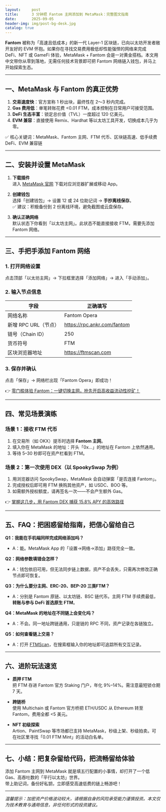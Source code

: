 ```yaml
---
layout:     post
title:      3 分钟把 Fantom 主网添加到 MetaMask：完整图文指南
date:       2025-09-05
header-img: img/post-bg-desk.jpg
catalog: true
---
```


**Fantom** 被称为「高速且低成本」的新一代 Layer-1 区块链，已向以太坊开发者敞开友好的 EVM 怀抱。如果你在寻找交易费用极低却性能强悍的网络来完成 DeFi、NFT 或 GameFi 体验，MetaMask + Fantom 会是一对黄金搭档。本文用中文带你从零到落地，无需任何技术背景即可把 Fantom 网络链入钱包，并马上开始探索生态。

---

## 一、MetaMask 与 Fantom 的真正优势

1. **交易速度快**：官方宣称 1 秒出块，最终性在 2～3 秒内完成。  
2. **Gas 费用低**：单笔转账花费 <0.01 FTM，成本控制在日常用户可接受范围。  
3. **DeFi 生态丰富**：锁定总价值（TVL）一度超过 120 亿美元。  
4. **EVM 兼容**：直接使用 Remix、Hardhat 等以太坊工具开发，切换成本几乎为零。

✅ 核心关键词：MetaMask、Fantom 主网、FTM 代币、区块链高速、低手续费 DeFi、EVM 兼容链

---

## 二、安装并设置 MetaMask

1. **下载插件**  
   进入 [MetaMask 官网](https://metamask.io/) 下载对应浏览器扩展或移动 App。

2. **创建钱包**  
   选择「创建钱包」→ 设置 12 或 24 位助记词 → **手抄离线保存**。  
   ✅ 建议：积极备份到 2 份离线环境，避免截图或云盘保存。

3. **确认正确网络**  
   默认状态下你看到「以太坊主网」。此状态不能直接接收 FTM，需要先添加 Fantom 网络。

---

## 三、手把手添加 Fantom 网络

### 1. 打开网络设置  
   点击顶部「以太坊主网」→ 下拉框里选择「添加网络」→ 进入「手动添加」。

### 2. 输入节点信息  

| 字段 | 正确填写 |
|---|---|
| 网络名称 | Fantom Opera |
| 新增 RPC URL（节点） | https://rpc.ankr.com/fantom |
| 链号（Chain ID） | 250 |
| 货币符号 | FTM |
| 区块浏览器地址 | https://ftmscan.com |

### 3. 保存并确认  
   点击「保存」→ 网络栏出现「Fantom Opera」即成功！

👉 [零门槛体验 Fantom：一键切换主网，抢先开启高收益流动性挖矿！](https://okxdog.com/)

---

## 四、常见场景演练

### 场景 1：接收 FTM 代币  
1. 在交易所（如 OKX）提币时选择 **Fantom 主网**。  
2. 填入你在 MetaMask 的地址：开头「0x...」的地址在 Fantom 上依然通用。  
3. 等待 5–30 秒即可在资产栏看到 FTM。

### 场景 2：第一次使用 DEX（以 SpookySwap 为例）  
1. 用浏览器访问 SpookySwap，MetaMask 会自动弹窗「是否连接 Fantom」。  
2. 完成授权后即可用 FTM 换购其他资产，如 USDC、BOO 等。  
3. 如需额外授权额度，请再签名一次——不会产生额外 Gas。

👉 [掌握这几步，用 Fantom DEX 捕获 15.8% APY 的高效路径](https://okxdog.com/)

---

## 五、FAQ：把困惑留给指南，把信心留给自己

**Q1：我能在手机端同样完成网络添加吗？**  
- A：能。MetaMask App 的「设置→网络→添加」路径完全一致。

**Q2：网络参数填错会怎样？**  
- A：钱包依旧可用，但无法同步链上数据，资产不会丢失，只需再次修改正确节点即可恢复。

**Q3：为什么要分主网、ERC-20、BEP-20 三类FTM？**  
- A：分别是 Fantom 原链、以太坊链、BSC 链代币。主网 FTM 手续费最低，**转账与参与 DeFi 首选原生 FTM**。

**Q4：MetaMask 的地址在不同链上会变化吗？**  
- A：不会。同一地址跨链通用，只是链的 RPC 不同，资产记录在各链独立。

**Q5：如何查看链上交易？**  
- A：打开 [FTMScan](https://ftmscan.com)，在搜索框输入你的地址即可追踪所有交互记录。

---

## 六、进阶玩法速览

- **质押 FTM**  
  把 FTM 存进 Fantom 官方 Staking 门户，年化 9%–14%。需注意最短锁仓期 7 天。

- **跨链桥**  
  使用 Multichain 或 Fantom 官方桥把 ETH/USDC 从 Ethereum 转至 Fantom，费用全都 <5 美元。

- **NFT 初级探索**  
  Artion、PaintSwap 等市场都已支持 MetaMask，秒级上架、秒级拍卖。可在社区里寻找「0.01 FTM Mint」的活动白名单。

---

## 七、小结：把复杂留给代码，把流畅留给体验

添加 Fantom 主网到 MetaMask 就是填五行配置的小事情，却打开了一个低 Gas、高吞吐数的「平行以太坊」世界。  
带上助记词，备份好私钥，立即感受高速低费的链上畅游吧！

---

*温馨提示：加密资产价格波动较大，请根据自身的风险承受能力谨慎投资。本文仅为技术教育与通用信息，非任何形式的投资建议。*